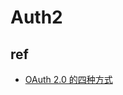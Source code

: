 # Auth2



## ref
+ [OAuth 2.0 的四种方式](https://www.ruanyifeng.com/blog/2019/04/oauth-grant-types.html)